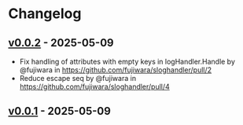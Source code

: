 # Changelog

## [v0.0.2](https://github.com/fujiwara/sloghandler/compare/v0.0.1...v0.0.2) - 2025-05-09
- Fix handling of attributes with empty keys in logHandler.Handle by @fujiwara in https://github.com/fujiwara/sloghandler/pull/2
- Reduce escape seq by @fujiwara in https://github.com/fujiwara/sloghandler/pull/4

## [v0.0.1](https://github.com/fujiwara/sloghandler/commits/v0.0.1) - 2025-05-09
